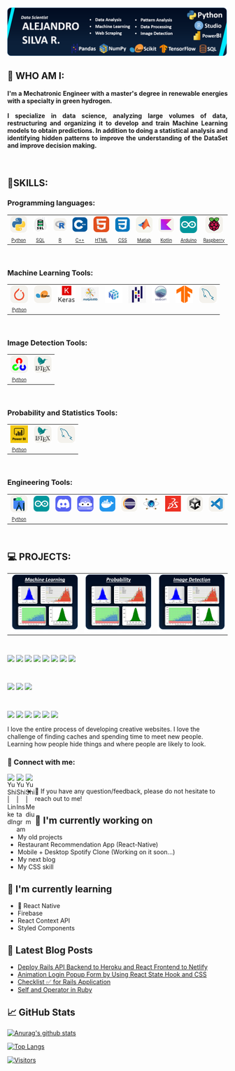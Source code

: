 <p align="center">
  <a href="https://www.yushi.dev/" target="_blank" rel="noreferrer"><img src="Images/Banner.png" alt="my banner"></a>
</p>

## 🌟 WHO AM I:

<h4 align="justify">
I'm a Mechatronic Engineer with a master's degree in renewable energies with a specialty in green hydrogen.
<br><br>
I specialize in data science, analyzing large volumes of data, restructuring and organizing it to develop and train Machine Learning models to obtain predictions. In addition to doing a statistical analysis and identifying hidden patterns to improve the understanding of the DataSet and improve decision making.
</h4><br>

## 📝SKILLS:
### Programming languages:

<div align="center">
  <table><tr>
    <td align="center"><a href="https://www.python.org/doc/"><img src="Icons/Python-Light.svg" width="40px" align="center"></td>
    <td align="center"><a href="https://www.oracle.com/co/database/technologies/appdev/sql.html"><img src="Icons/SQL.png" width="40px" align="center"></td>
    <td align="center"><a href="https://www.r-project.org"><img src="Icons/R-Light.svg" width="40px" align="center"></td>
    <td align="center"><a href="https://isocpp.org/std/the-standard"><img src="Icons/CPP.svg" width="40px" align="center"></td>
    <td align="center"><a href="https://html.com/document/"><img src="Icons/HTML.svg" width="40px" align="center"></td>
    <td align="center"><a href="https://devdocs.io/css/"><img src="Icons/CSS.svg" width="40px" align="center"></td>
    <td align="center"><a href="https://www.mathworks.com"><img src="Icons/Matlab-Light.svg" width="40px" align="center"></td>
    <td align="center"><a href="https://kotlinlang.org"><img src="Icons/Kotlin-Light.svg" width="40px" align="center"></td>
    <td align="center"><a href="https://www.arduino.cc"><img src="Icons/Arduino.svg" width="40px" align="center"></td>
    <td align="center"><a href="https://www.raspberrypi.com"><img src="Icons/RaspberryPi-Light.svg" width="40px" align="center"></td>
  </tr>
    
  <tr>
    <td align="center"><a style="font-size:10px" href="https://www.python.org/doc/">Python</a></td>
    <td align="center"><a style="font-size:10px" href="https://www.oracle.com/co/database/technologies/appdev/sql.html">SQL</a></td>
    <td align="center"><a style="font-size:10px" href="https://www.r-project.org">R</a></td>
    <td align="center"><a style="font-size:10px" href="https://isocpp.org/std/the-standard">C++</a></td>
    <td align="center"><a style="font-size:10px" href="https://html.com/document/">HTML</a></td>
    <td align="center"><a style="font-size:10px" href="https://devdocs.io/css/">CSS</a></td>
    <td align="center"><a style="font-size:10px" href="https://www.mathworks.com">Matlab</a></td>
    <td align="center"><a style="font-size:10px" href="https://kotlinlang.org">Kotlin</a></td>
    <td align="center"><a style="font-size:10px" href="https://www.arduino.cc">Arduino</a></td>
    <td align="center"><a style="font-size:10px" href="https://www.raspberrypi.com">Raspberry</a></td>
  </tr></table><br>
</div>

### Machine Learning Tools:

<div align="center">
  <table><tr>
    <td align="center"><a href="https://www.python.org/doc/"><img src="Icons/PyTorch-Light.svg" width="40px" align="center"></td>
    <td align="center"><a href="https://www.python.org/doc/"><img src="Icons/SciKitLearn-Light.svg" width="40px" align="center"></td>
    <td align="center"><a href="https://www.python.org/doc/"><img src="Icons/keras.png" width="40px" align="center"></td>
    <td align="center"><a href="https://www.python.org/doc/"><img src="Icons/Matplotlib.png" width="40px" align="center"></td>
    <td align="center"><a href="https://www.python.org/doc/"><img src="Icons/Numpy.png" width="40px" align="center"></td>
    <td align="center"><a href="https://www.python.org/doc/"><img src="Icons/Pandas.png" width="40px" align="center"></td>
    <td align="center"><a href="https://www.python.org/doc/"><img src="Icons/Seaborn.png" width="40px" align="center"></td>
    <td align="center"><a href="https://www.python.org/doc/"><img src="Icons/Tensorflow.png" width="40px" align="center"></td>
    <td align="center"><a href="https://www.python.org/doc/"><img src="Icons/MySQL-Light.svg" width="40px" align="center"></td>
  </tr>
    
  <tr>
    <td align="center"><a style="font-size:10px" href="https://www.python.org/doc/">Python</a></td>
  </tr></table><br>
</div>

### Image Detection Tools:

<div align="center">
  <table><tr>
  <td align="center"><a href="https://www.python.org/doc/"><img src="Icons/OpenCV-Light.svg" width="40px" align="center"></td>
    <td align="center"><a href="https://www.python.org/doc/"><img src="Icons/LaTeX-Light.svg" width="40px" align="center"></td>
  </tr>
    
  <tr>
    <td align="center"><a style="font-size:10px" href="https://www.python.org/doc/">Python</a></td>
  </tr></table><br>
</div>

### Probability and Statistics Tools:

<div align="center">
  <table><tr>
  <td align="center"><a href="https://www.python.org/doc/"><img src="Icons/Logo-cuadrado-con-letra-Power-BI.png" width="40px" align="center"></td>
    <td align="center"><a href="https://www.python.org/doc/"><img src="Icons/LaTeX-Light.svg" width="40px" align="center"></td>
    <td align="center"><a href="https://www.python.org/doc/"><img src="Icons/MySQL-Light.svg" width="40px" align="center"></td>
  </tr>
    
  <tr>
    <td align="center"><a style="font-size:10px" href="https://www.python.org/doc/">Python</a></td>
  </tr></table><br>
</div>

### Engineering Tools:

<div align="center">
  <table><tr>
    <td align="center"><a href="https://www.python.org/doc/"><img src="Icons/AndroidStudio-Light.svg" width="40px" align="center"></td>
    <td align="center"><a href="https://www.python.org/doc/"><img src="Icons/Arduino.svg" width="40px" align="center"></td>
    <td align="center"><a href="https://www.python.org/doc/"><img src="Icons/Discord.svg" width="40px" align="center"></td>
    <td align="center"><a href="https://www.python.org/doc/"><img src="Icons/DiscordBots.svg" width="40px" align="center"></td>
    <td align="center"><a href="https://www.python.org/doc/"><img src="Icons/Docker.svg" width="40px" align="center"></td>
    <td align="center"><a href="https://www.python.org/doc/"><img src="Icons/Eclipse-Light.svg" width="40px" align="center"></td>
    <td align="center"><a href="https://www.python.org/doc/"><img src="Icons/Proteus_Design_Suite_Atom_Logo.png" width="40px" align="center"></td>
    <td align="center"><a href="https://www.python.org/doc/"><img src="Icons/SolidWorks-Icono.png" width="40px" align="center"></td>
    <td align="center"><a href="https://www.python.org/doc/"><img src="Icons/Unity-Light.svg" width="40px" align="center"></td>
    <td align="center"><a href="https://www.python.org/doc/"><img src="Icons/VSCode-Light.svg" width="40px" align="center"></td>
  </tr>
    
  <tr>
    <td align="center"><a style="font-size:10px" href="https://www.python.org/doc/">Python</a></td>
  </tr></table><br>
</div>

## 💻 PROJECTS:

<table><tr>
  <td><img src="Images/Machine_Learning.png"></td>
  <td><img src="Images/Probability.png"></td>
  <td><img src="Images/Image_Detection.png"></td>
</tr></table><br>

![](https://img.shields.io/badge/Code-React-informational?style=flat&logo=react&color=61DAFB)
![](https://img.shields.io/badge/Code-Redux-informational?style=flat&logo=Redux&color=764ABC)
![](https://img.shields.io/badge/Code-JavaScript-informational?style=flat&logo=JavaScript&color=F7DF1E)
![](https://img.shields.io/badge/Code-Ruby-informational?style=flat&logo=Ruby&color=CC342D)
![](https://img.shields.io/badge/Code-Ruby_on_Rails-informational?style=flat&logo=Ruby-On-Rails&color=CC0000)
![](https://img.shields.io/badge/Code-HTML5-informational?style=flat&logo=HTML5&color=E34F26)
![](https://img.shields.io/badge/Code-PostgreSQL-informational?style=flat&logo=PostgreSQL&color=336791)
![](https://img.shields.io/badge/Code-SQLite-informational?style=flat&logo=SQLite&color=003B57)

</br>

![](https://img.shields.io/badge/Style-Bootstrap-informational?style=flat&logo=Bootstrap&color=7952B3)
![](https://img.shields.io/badge/Style-CSS3-informational?style=flat&logo=CSS3&color=1572B6)
![](https://img.shields.io/badge/Style-styled--components-informational?style=flat&logo=styled-components&color=DB7093)


</br>

![](https://img.shields.io/badge/Tools-Figma-informational?style=flat&logo=Figma&color=F24E1E)
![](https://img.shields.io/badge/Tools-NPM-informational?style=flat&logo=NPM&color=CB3837)
![](https://img.shields.io/badge/Tools-Heroku-informational?style=flat&logo=Heroku&color=430098)
![](https://img.shields.io/badge/Tools-Netlify-informational?style=flat&logo=netlify&color=00C7B7)
![](https://img.shields.io/badge/Tools-Git-informational?style=flat&logo=Git&color=F05032)
![](https://img.shields.io/badge/Tools-GitHub-informational?style=flat&logo=GitHub&color=181717)

I love the entire process of developing creative websites. I love the challenge of finding caches and spending time to meet new people. Learning how people hide things and where people are likely to look.

### 🤝 Connect with me:

<a href="https://www.linkedin.com/in/yushi95/"><img align="left" src="https://raw.githubusercontent.com/yushi1007/yushi1007/main/images/linkedin.svg" alt="Yu Shi | LinkedIn" width="21px"/></a>
<a href="https://instagram.com/yushi.95"><img align="left" src="https://raw.githubusercontent.com/yushi1007/yushi1007/main/images/instagram.svg" alt="Yu Shi | Instagram" width="21px"/></a>
<a href="https://yushi95.medium.com/"><img align="left" src="https://raw.githubusercontent.com/yushi1007/yushi1007/main/images/medium.svg" alt="Yu Shi | Medium" width="21px"/></a>
</br>
- 💬 If you have any question/feedback, please do not hesitate to reach out to me!

## 🔭 I'm currently working on

- My old projects
- Restaurant Recommendation App (React-Native)
- Mobile + Desktop Spotify Clone (Working on it soon...)
- My next blog
- My CSS skill

## 🌱 I'm currently learning

- 📱 React Native
- Firebase
- React Context API
- Styled Components  


## 📝 Latest Blog Posts

- [Deploy Rails API Backend to Heroku and React Frontend to Netlify](https://yushi95.medium.com/deploy-rails-api-backend-to-heroku-and-react-frontend-to-netlify-b515239d5022)
- [Animation Login Popup Form by Using React State Hook and CSS](https://medium.com/geekculture/animation-login-popup-form-by-using-react-state-hook-and-css-7ecf803f1fa9)
- [Checklist ✅ for Rails Application](https://yushi95.medium.com/checklist-for-rails-application-30868cb4f48b)
- [Self and Operator in Ruby](https://blog.usejournal.com/self-in-ruby-5e8a91fa4602)

## 📈 GitHub Stats 

[![Anurag's github stats](https://github-readme-stats.vercel.app/api?username=yushi1007)](https://github.com/yushi1007)

[![Top Langs](https://github-readme-stats.vercel.app/api/top-langs/?username=yushi1007&layout=compact)](https://github.com/yushi1007)

[![Visitors](https://visitor-badge.glitch.me/badge?page_id=yushi1007.yushi1007)](https://www.yushi.dev/)
